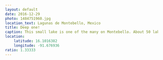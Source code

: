 ```yaml
---
layout: default
date: 2016-12-29
photo: 1484751960.jpg
location_text: Lagunas de Montebello, Mexico
title: Deep one!
caption: This small lake is one of the many on Montebello. About 50 lakes are naturally interconnected. The one on the picture is also about 150 meters deep!
location:
    latitude: 16.1016382
    longitude: -91.676936
ratio: 1.33333
---
```

